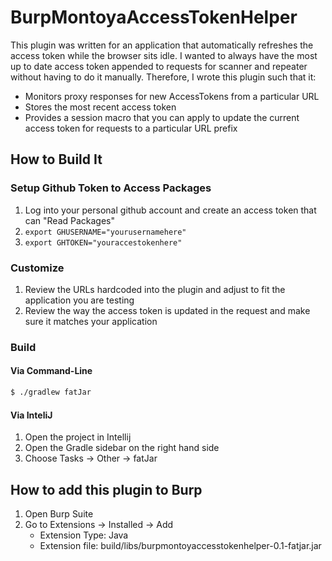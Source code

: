 # BurpMontoyaAccessTokenHelper

This plugin was written for an application that automatically refreshes the access token while the browser sits idle. I wanted to always have the most up to date access token appended to requests for scanner and repeater without having to do it manually. Therefore, I wrote this plugin such that it:

- Monitors proxy responses for new AccessTokens from a particular URL
- Stores the most recent access token
- Provides a session macro that you can apply to update the current access token for requests to a particular URL prefix

## How to Build It
### Setup Github Token to Access Packages

1. Log into your personal github account and create an access token that can "Read Packages"
2. `export GHUSERNAME="yourusernamehere"`
3. `export GHTOKEN="youraccestokenhere"`

### Customize
1. Review the URLs hardcoded into the plugin and adjust to fit the application you are testing
2. Review the way the access token is updated in the request and make sure it matches your application

### Build
#### Via Command-Line
```bash
$ ./gradlew fatJar
```
#### Via InteliJ
1. Open the project in Intellij
2. Open the Gradle sidebar on the right hand side
3. Choose Tasks -> Other -> fatJar

## How to add this plugin to Burp
1. Open Burp Suite
2. Go to Extensions -> Installed -> Add
    - Extension Type: Java
    - Extension file: build/libs/burpmontoyaccesstokenhelper-0.1-fatjar.jar